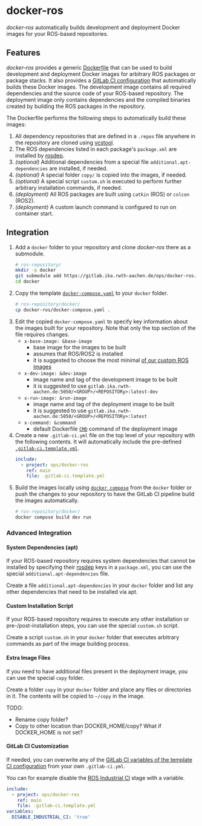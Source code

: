 # docker-ros

*docker-ros* automatically builds development and deployment Docker images for your ROS-based repositories.

## Features

*docker-ros* provides a generic [Dockerfile](Dockerfile) that can be used to build development and deployment Docker images for arbitrary ROS packages or package stacks. It also provides a [GitLab CI configuration](.gitlab-ci.template.yml) that automatically builds these Docker images. The development image contains all required dependencies and the source code of your ROS-based repository. The deployment image only contains dependencies and the compiled binaries created by building the ROS packages in the repository.

The Dockerfile performs the following steps to automatically build these images:
1. All dependency repositories that are defined in a `.repos` file anywhere in the repository are cloned using [vcstool](https://github.com/dirk-thomas/vcstool).
1. The ROS dependencies listed in each package's `package.xml` are installed by [rosdep](https://docs.ros.org/en/independent/api/rosdep/html/).
1. *(optional)* Additional dependencies from a special file `additional.apt-dependencies` are installed, if needed.
1. *(optional)* A special folder `copy/` is copied into the images, if needed.
1. *(optional)* A special script `custom.sh` is executed to perform further arbitrary installation commands, if needed.
1. *(deployment)* All ROS packages are built using `catkin` (ROS) or `colcon` (ROS2). 
1. *(deployment)* A custom launch command is configured to run on container start.

## Integration

1. Add a `docker` folder to your repository and clone *docker-ros* there as a submodule.
    ```bash
    # ros-repository/
    mkdir -p docker
    git submodule add https://gitlab.ika.rwth-aachen.de/ops/docker-ros.git
    cd docker
    ```
1. Copy the template [`docker-compose.yaml`](docker-compose.yaml) to your `docker` folder.
    ```bash
    # ros-repository/docker/
    cp docker-ros/docker-compose.yaml .
    ```
1. Edit the copied `docker-compose.yaml` to specify key information about the images built for your repository. Note that only the top section of the file requires changes.
    - `x-base-image: &base-image`
      - base image for the images to be built
      - assumes that ROS/ROS2 is installed
      - it is suggested to choose the most minimal [of our custom ROS images](https://gitlab.ika.rwth-aachen.de/automated-driving/docker#available-images)
    - `x-dev-image: &dev-image`
      - image name and tag of the development image to be built
      - it is suggested to use `gitlab.ika.rwth-aachen.de:5050/<GROUP>/<REPOSITORy>:latest-dev`
    - `x-run-image: &run-image`
      - image name and tag of the deployment image to be built
      - it is suggested to use `gitlab.ika.rwth-aachen.de:5050/<GROUP>/<REPOSITORy>:latest`
    - `x-command: &command`
      - default Dockerfile [`CMD`](https://docs.docker.com/engine/reference/builder/#cmd) command of the deployment image
1. Create a new `.gitlab-ci.yml` file on the top level of your repository with the following contents. It will automatically include the pre-defined [`.gitlab-ci.template.yml`](.gitlab-ci.template.yml).
    ```yaml
    include:
      - project: ops/docker-ros
        ref: main
        file: .gitlab-ci.template.yml
    ```
1. Build the images locally using [`docker compose`](https://docs.docker.com/compose/) from the `docker` folder or push the changes to your repository to have the GitLab CI pipeline build the images automatically.
    ```bash
    # ros-repository/docker/
    docker compose build dev run
    ```

### Advanced Integration

#### System Dependencies (apt)

If your ROS-based repository requires system dependencies that cannot be installed by specifying their [rosdep](https://docs.ros.org/en/independent/api/rosdep/html/) keys in a `package.xml`, you can use the special `additional.apt-dependencies` file.

Create a file `additional.apt-dependencies` in your `docker` folder and list any other dependencies that need to be installed via apt.

#### Custom Installation Script

If your ROS-based repository requires to execute any other installation or pre-/post-installation steps, you can use the special `custom.sh` script.

Create a script `custom.sh` in your `docker` folder that executes arbitrary commands as part of the image building process.

#### Extra Image Files

If you need to have additional files present in the deployment image, you can use the special `copy` folder.

Create a folder `copy` in your `docker` folder and place any files or directories in it. The contents will be copied to `~/copy` in the image.

TODO:
- Rename copy folder?
- Copy to other location than DOCKER_HOME/copy? What if DOCKER_HOME is not set? 

#### GitLab CI Customization

If needed, you can overwrite any of the [GitLab CI variables of the template CI configuration](https://gitlab.ika.rwth-aachen.de/ops/docker-ros/-/blob/main/.gitlab-ci.template.yml#L14) from your own `.gitlab-ci.yml`.

You can for example disable the [ROS Industrial CI](https://github.com/ros-industrial/industrial_ci) stage with a variable.
```yaml
include:
  - project: ops/docker-ros
    ref: main
    file: .gitlab-ci.template.yml
variables:
  DISABLE_INDUSTRIAL_CI: 'true'
```
